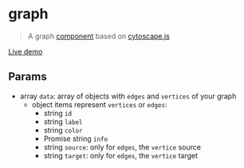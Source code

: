 # graph
> A graph [component](https://github.com/marcodpt/component/) based on
[cytoscape.js](https://cytoscape.org/)

[Live demo](https://marcodpt.github.io/component/?url=https%3A%2F%2Fcdn.jsdelivr.net%2Fgh%2Fmarcodpt%2Fgraph%2Fsample.js)

## Params
 - array `data`: array of objects with `edges` and `vertices` of your graph
   - object items represent `vertices` or `edges`:
     - string `id`
     - string `label`
     - string `color`
     - Promise string `info`
     - string `source`: only for `edges`, the `vertice` source
     - string `target`: only for `edges`, the `vertice` target
